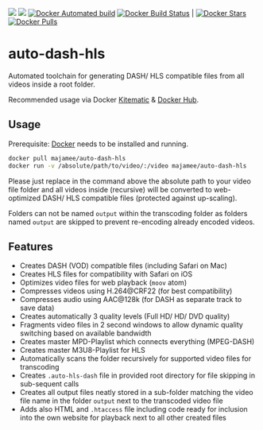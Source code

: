 [![](https://images.microbadger.com/badges/version/majamee/auto-dash-hls.svg)](https://microbadger.com/images/majamee/auto-dash-hls) [![](https://images.microbadger.com/badges/image/majamee/auto-dash-hls.svg)](https://microbadger.com/images/majamee/auto-dash-hls) [![Docker Automated build](https://img.shields.io/docker/automated/majamee/auto-dash-hls.svg)]() [![Docker Build Status](https://img.shields.io/docker/build/majamee/auto-dash-hls.svg)]() | [![Docker Stars](https://img.shields.io/docker/stars/majamee/auto-dash-hls.svg?style=social)]() [![Docker Pulls](https://img.shields.io/docker/pulls/majamee/auto-dash-hls.svg?style=social)]()

# auto-dash-hls
Automated toolchain for generating DASH/ HLS compatible files from all videos inside a root folder.

Recommended usage via Docker [Kitematic](https://kitematic.com/) & [Docker Hub](https://hub.docker.com/r/majamee/auto-dash-hls/).

## Usage
Prerequisite: [Docker](https://www.docker.com/) needs to be installed and running.

```sh
docker pull majamee/auto-dash-hls
docker run -v /absolute/path/to/video/:/video majamee/auto-dash-hls
```
Please just replace in the command above the absolute path to your video file folder and all videos inside (recursive) will be converted to web-optimized DASH/ HLS compatible files (protected against up-scaling).

Folders can not be named `output` within the transcoding folder as folders named `output` are skipped to prevent re-encoding already encoded videos.

## Features
* Creates DASH (VOD) compatible files (including Safari on Mac)
* Creates HLS files for compatibility with Safari on iOS
* Optimizes video files for web playback (`moov` atom)
* Compresses videos using H.264@CRF22 (for best compatibility)
* Compresses audio using AAC@128k (for DASH as separate track to save data)
* Creates automatically 3 quality levels (Full HD/ HD/ DVD quality)
* Fragments video files in 2 second windows to allow dynamic quality switching based on available bandwidth
* Creates master MPD-Playlist which connects everything (MPEG-DASH)
* Creates master M3U8-Playlist for HLS
* Automatically scans the folder recursively for supported video files for transcoding
* Creates `.auto-hls-dash` file in provided root directory for file skipping in sub-sequent calls
* Creates all output files neatly stored in a sub-folder matching the video file name in the folder `output` next to the transcoded video file
* Adds also HTML and `.htaccess` file including code ready for inclusion into the own website for playback next to all other created files
